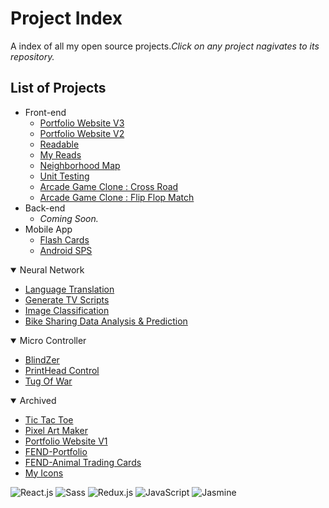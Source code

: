 # Project Index
A index of all my open source projects._Click on any project nagivates to its repository._

## List of Projects
- Front-end
  - [Portfolio Website V3](https://github.com/CCinCapital/PortfolioWebsiteV3)
  - [Portfolio Website V2](https://github.com/CCinCapital/www.canchen.rocks)
  - [Readable](https://github.com/CCinCapital/React-Readable)
  - [My Reads](https://github.com/CCinCapital/React-MyBooks)
  - [Neighborhood Map](https://github.com/CCinCapital/FEND-Neighborhood-Map)
  - [Unit Testing](https://github.com/CCinCapital/FEND-Unit-Test)
  - [Arcade Game Clone : Cross Road](https://github.com/CCinCapital/FEND-arcade-game)
  - [Arcade Game Clone : Flip Flop Match](https://github.com/CCinCapital/FEND-memory-game)
- Back-end
  - _Coming Soon._
- Mobile App
  - [Flash Cards](https://github.com/CCinCapital/ReactNative-Flashcards/blob/master/README.md)
  - [Android SPS](https://github.com/CCinCapital/Android-SPS)
 
<details open>
<summary>Neural Network</summary>
  
- [Language Translation](https://ccincapital.github.io/DLND-Language-Translation/)
- [Generate TV Scripts](https://ccincapital.github.io/DLND-Generate-TV-Scripts/)
- [Image Classification](https://ccincapital.github.io/DLND-Image-Classification/)
- [Bike Sharing Data Analysis & Prediction](https://ccincapital.github.io/DLND-Bike-Sharing-Data-Analysis/)
</details>
<details open>
<summary>Micro Controller</summary>

- [BlindZer](https://github.com/CCinCapital/BlindZer)
- [PrintHead Control](https://github.com/CCinCapital/XAAR128_PrintHead_Contol)
- [Tug Of War](https://github.com/CCinCapital/FPGA-TugOfWar)
</details>
<details open>
<summary>Archived</summary>

- [Tic Tac Toe](https://github.com/CCinCapital/Tic-Tac-Toe)
- [Pixel Art Maker](https://github.com/CCinCapital/FEND-pixel-art-maker)
- [Portfolio Website V1](https://github.com/CCinCapital/CCinCapital.github.io)
- [FEND-Portfolio](https://github.com/CCinCapital/FEND-portfolio)
- [FEND-Animal Trading Cards](https://github.com/CCinCapital/FEND-animal-trading-cards)
- [My Icons](https://github.com/CCinCapital/myICONs)
</details>

![React.js](https://img.shields.io/badge/-React.js-blue.svg)
![Sass](https://img.shields.io/badge/-Sass-ca538a.svg)
![Redux.js](https://img.shields.io/badge/-Redux.js-7947b8.svg)
![JavaScript](https://img.shields.io/badge/-JavaScript-ffda52.svg)
![Jasmine](https://img.shields.io/badge/-Jasmine-a9719e.svg)
